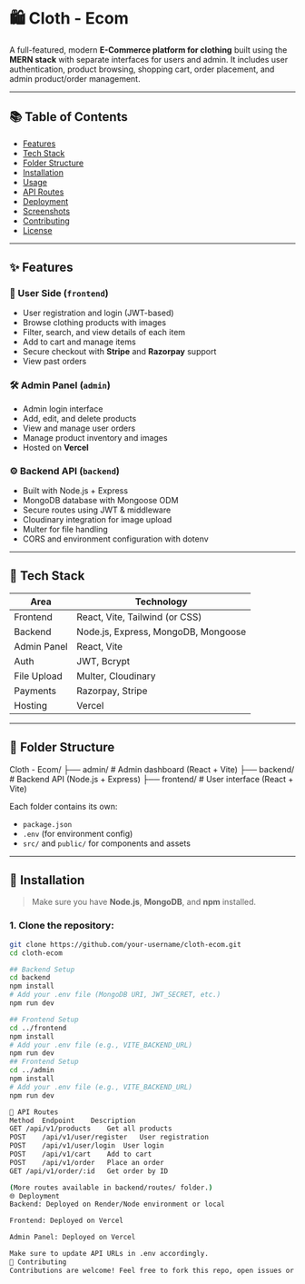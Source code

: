 # 🛍️ Cloth - Ecom

A full-featured, modern **E-Commerce platform for clothing** built using the **MERN stack** with separate interfaces for users and admin. It includes user authentication, product browsing, shopping cart, order placement, and admin product/order management.

---

## 📚 Table of Contents

- [Features](#features)
- [Tech Stack](#tech-stack)
- [Folder Structure](#folder-structure)
- [Installation](#installation)
- [Usage](#usage)
- [API Routes](#api-routes)
- [Deployment](#deployment)
- [Screenshots](#screenshots)
- [Contributing](#contributing)
- [License](#license)

---

## ✨ Features

### 👤 User Side (`frontend`)
- User registration and login (JWT-based)
- Browse clothing products with images
- Filter, search, and view details of each item
- Add to cart and manage items
- Secure checkout with **Stripe** and **Razorpay** support
- View past orders

### 🛠️ Admin Panel (`admin`)
- Admin login interface
- Add, edit, and delete products
- View and manage user orders
- Manage product inventory and images
- Hosted on **Vercel**

### ⚙️ Backend API (`backend`)
- Built with Node.js + Express
- MongoDB database with Mongoose ODM
- Secure routes using JWT & middleware
- Cloudinary integration for image upload
- Multer for file handling
- CORS and environment configuration with dotenv

---

## 🧰 Tech Stack

| Area         | Technology                        |
|--------------|------------------------------------|
| Frontend     | React, Vite, Tailwind (or CSS)     |
| Backend      | Node.js, Express, MongoDB, Mongoose|
| Admin Panel  | React, Vite                        |
| Auth         | JWT, Bcrypt                        |
| File Upload  | Multer, Cloudinary                 |
| Payments     | Razorpay, Stripe                   |
| Hosting      | Vercel                             |

---

## 📁 Folder Structure
Cloth - Ecom/
├── admin/ # Admin dashboard (React + Vite)
├── backend/ # Backend API (Node.js + Express)
├── frontend/ # User interface (React + Vite)

Each folder contains its own:
- `package.json`
- `.env` (for environment config)
- `src/` and `public/` for components and assets

---

## 🚀 Installation

> Make sure you have **Node.js**, **MongoDB**, and **npm** installed.

### 1. Clone the repository:
```bash
git clone https://github.com/your-username/cloth-ecom.git
cd cloth-ecom

## Backend Setup
cd backend
npm install
# Add your .env file (MongoDB URI, JWT_SECRET, etc.)
npm run dev

## Frontend Setup
cd ../frontend
npm install
# Add your .env file (e.g., VITE_BACKEND_URL)
npm run dev
## Frontend Setup
cd ../admin
npm install
# Add your .env file (e.g., VITE_BACKEND_URL)
npm run dev

🔌 API Routes
Method	Endpoint	Description
GET	/api/v1/products	Get all products
POST	/api/v1/user/register	User registration
POST	/api/v1/user/login	User login
POST	/api/v1/cart	Add to cart
POST	/api/v1/order	Place an order
GET	/api/v1/order/:id	Get order by ID

(More routes available in backend/routes/ folder.)
🌐 Deployment
Backend: Deployed on Render/Node environment or local

Frontend: Deployed on Vercel

Admin Panel: Deployed on Vercel

Make sure to update API URLs in .env accordingly.
🤝 Contributing
Contributions are welcome! Feel free to fork this repo, open issues or submit pull requests.

